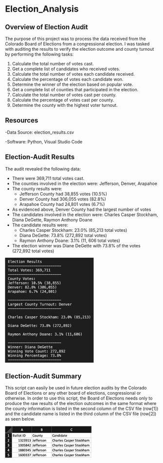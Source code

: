 # Election_Analysis

## Overview of Election Audit
The purpose of this project was to process the data received from the Colorado Board of Elections from a congressional election. I was tasked with auditing the results to verify the election outcome and county turnout by performing the following tasks:

1. Calculate the total number of votes cast.
2. Get a complete list of candidates who received votes. 
3. Calculate the total number of votes each candidate received. 
4. Calculate the percentage of votes each candidate won.
5. Determine the winner of the election based on popular vote.
6. Get a complete list of counties that participated in the election.
7. Calculate the total number of votes cast per county.
8. Calculate the percentage of votes cast per county.
9. Determine the county with the highest voter turnout.

## Resources
-Data Source: election_results.csv

-Software: Python, Visual Studio Code

## Election-Audit Results
The audit revealed the following data:
  - There were 369,711 total votes cast.
  - The counties involved in the election were: Jefferson, Denver, Arapahoe
  - The county results were:
    - Jefferson County had 38,855 votes (10.5%)
    - Denver County had 306,055 votes (82.8%)
    - Arapahoe County had 24,801 votes (6.7%)
  - As evidenced above, Denver County had the largest number of votes
  - The candidates involved in the election were: Charles Casper Stockham, Diana DeGette, Raymon Anthony Doane
  - The candidate results were: 
    - Charles Casper Stockham: 23.0% (85,213 total votes)
    - Diana DeGette: 73.8% (272,892 total votes)
    - Raymon Anthony Doane: 3.1% (11, 606 total votes)
  - The election winner was Diane DeGette with 73.8% of the votes (272,892 total votes)

![](Election_Results.png)

## Election-Audit Summary
This script can easily be used in future election audits by the Colorado Board of Elections or any other board of elections, congressional or otherwise. In order to use this script, the Board of Elections needs only to produce the raw results of the election outcomes in the same format where the county information is listed in the second column of the CSV file (row[1]) and the candidate name is listed in the third column of the CSV file (row[2]) as seen below. 

![](Election_CSV.png)
